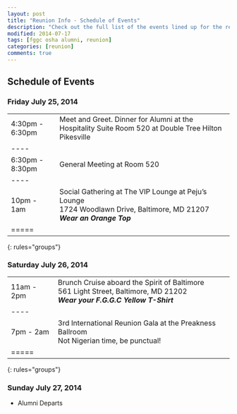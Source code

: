 ```yaml
---
layout: post
title: "Reunion Info - Schedule of Events"
description: "Check out the full list of the events lined up for the reunion weekend"
modified: 2014-07-17
tags: [fggc osha alumni, reunion]
categories: [reunion]
comments: true
---
```


## Schedule of Events

### Friday July 25, 2014 
| |  |
|:--------|:--------|
| 4:30pm - 6:30pm  | Meet and Greet. Dinner for Alumni at the Hospitality Suite Room 520 at Double Tree Hilton Pikesville |  
|----
| 6:30pm - 8:30pm | General Meeting at Room 520 | 
|----
| 10pm - 1am | Social Gathering at The VIP Lounge at Peju’s Lounge <br> 1724 Woodlawn Drive, Baltimore, MD 21207  <br> **_Wear an Orange Top_** | 
|=====
{: rules="groups"}


### Saturday July 26, 2014 
|  |  | 
|:--------|:--------|
| 11am - 2pm | Brunch Cruise aboard the Spirit of Baltimore <br> 561 Light Street, Baltimore, MD 21202 <br> **_Wear your F.G.G.C Yellow T-Shirt_** |  
|----
| 7pm - 2am | 3rd International Reunion Gala at the Preakness Ballroom <br> Not Nigerian time, be punctual! <br> | 
|=====
{: rules="groups"}


### Sunday July 27, 2014 
* Alumni Departs

